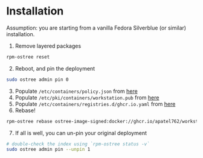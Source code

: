 # Installation

Assumption: you are starting from a vanilla Fedora Silverblue (or similar) installation.

1. Remove layered packages

```bash
rpm-ostree reset
```

2. Reboot, and pin the deployment

```bash
sudo ostree admin pin 0
```

3. Populate `/etc/containers/policy.json` from [here](rootfs/etc/containers/policy.json)
4. Populate `/etc/pki/containers/workstation.pub` from [here](rootfs/etc/pki/containers/workstation.pub)
5. Populate `/etc/containers/registries.d/ghcr.io.yaml` from [here](rootfs/etc/containers/registries.d/ghcr.io.yaml)
6. Rebase!

```bash
rpm-ostree rebase ostree-image-signed:docker://ghcr.io/apatel762/workstation:latest
```

7. If all is well, you can un-pin your original deployment

```bash
# double-check the index using `rpm-ostree status -v`
sudo ostree admin pin --unpin 1
```